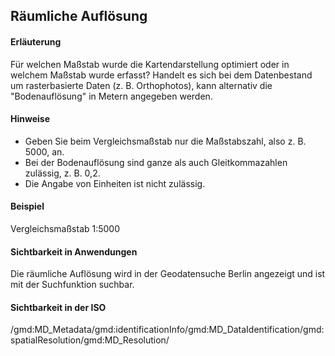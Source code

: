 ## Räumliche Auflösung

#### Erläuterung
Für welchen Maßstab wurde die Kartendarstellung optimiert oder in welchem Maßstab wurde erfasst? Handelt es sich bei dem Datenbestand um rasterbasierte Daten (z. B. Orthophotos), kann alternativ die "Bodenauflösung" in Metern angegeben werden.

#### Hinweise
* Geben Sie beim Vergleichsmaßstab nur die Maßstabszahl, also z. B. 5000, an.
* Bei der Bodenauflösung sind ganze als auch Gleitkommazahlen zulässig, z. B. 0,2.
* Die Angabe von Einheiten ist nicht zulässig.

#### Beispiel
Vergleichsmaßstab 1:5000

#### Sichtbarkeit in Anwendungen
Die räumliche Auflösung wird in der Geodatensuche Berlin angezeigt und ist mit der Suchfunktion suchbar.

#### Sichtbarkeit in der ISO
/gmd:MD_Metadata/gmd:identificationInfo/gmd:MD_DataIdentification/gmd:spatialResolution/gmd:MD_Resolution/
